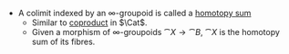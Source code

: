 - A colimit indexed by an ∞-groupoid is called a [homotopy sum](homotopy%20sum.md)
	- Similar to [coproduct](coproduct.md) in $\Cat$.
	- Given a morphism of ∞-groupoids $\cat X \to \cat B$, $\cat X$ is the homotopy sum of its fibres.